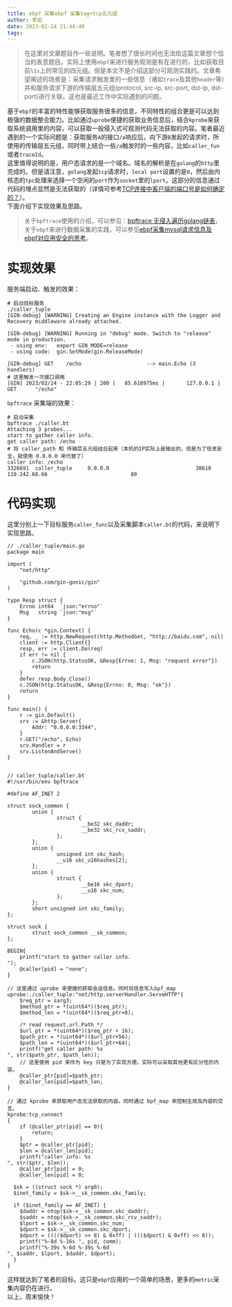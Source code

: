 ```yaml
---
title: ebpf 采集ebpf 采集tag+tcp五元组
author: 李岩
date: 2023-02-24 21:44:49
tags:
---
```

> 在这里对文章题目作一些说明。笔者想了很长时间也无法给这篇文章想个恰当的表意题目。实际上使用`ebpf`来进行服务观测是有在进行的，比如获取目前`l1s`上的常见的四元组。但是本文不是介绍这部分可观测实践的。文章希望阐述的场景是：采集请求触发里的一些信息（诸如`trace`及其他`header`等）并和服务请求下游的传输层五元组(protocol, src-ip, src-port, dst-ip, dst-port)进行关联。这也是最近工作中实际遇到的问题。

基于`ebpf`的丰富的特性能够获取服务很多的信息，不同特性的组合更是可以达到极强的数据整合能力。比如通过`uprobe`便捷的获取业务信息后，结合`kprobe`来获取系统调用里的内容，可以获取一般侵入式可观测代码无法获取的内容。笔者最近遇到的一个实际问题是：获取服务`A`的接口`/a`响应后，向下游`B`发起的请求时，所使用的传输层五元组，同时带上结合一些`/a`触发时的一些内容，比如`caller_fun`或者`traceId`。  
这里值得说明的是，用户态请求的是一个域名。域名的解析是在`golang`的`http`里完成的。但是请注意，`golang`发起`tcp`请求时，`local port`设置的是`0`，然后由内核态的`tpc`处理来选择一个空闲的`port`作为`socket`里的`lport`。这部分的信息通过代码的埋点显然是无法获取的（详情可参考[TCP连接中客户端的端口号是如何确定的？](https://mp.weixin.qq.com/s?__biz=MjM5Njg5NDgwNA==&mid=2247485577&idx=1&sn=24220fcc3782f61b4a691585251f1c27&chksm=a6e309b2919480a4696c8a2944ad887951100b5068050d354eab40cf0c8f1124b6367176a0a6&scene=21#wechat_redirect)）。  
下面介绍下实现效果及思路。  
> 关于`bpftrace`使用的介绍，可以参见：[bpftrace 无侵入遍历golang链表](https://liyan-ah.github.io/2022/07/22/bpfTrace-%E8%BF%BD%E8%B8%AA-uprobe/#more)，关于`ebpf`来进行数据采集的实践，可以参见[ebpf采集mysql请求信息及ebpf对应用安全的思考](https://liyan-ah.github.io/2022/10/21/ebpf%E9%87%87%E9%9B%86mysql%E8%AF%B7%E6%B1%82%E4%BF%A1%E6%81%AF%E5%8F%8Aebpf%E5%AF%B9%E5%BA%94%E7%94%A8%E5%AE%89%E5%85%A8%E7%9A%84%E6%80%9D%E8%80%83/)。


<!--more-->

# 实现效果

服务端启动、触发的效果：

```  
# 启动目标服务
./caller_tuple
[GIN-debug] [WARNING] Creating an Engine instance with the Logger and Recovery middleware already attached.

[GIN-debug] [WARNING] Running in "debug" mode. Switch to "release" mode in production.
 - using env:	export GIN_MODE=release
 - using code:	gin.SetMode(gin.ReleaseMode)

[GIN-debug] GET    /echo                     --> main.Echo (3 handlers)
# 这里触发一次接口调用
[GIN] 2023/02/24 - 22:05:29 | 200 |   85.618975ms |       127.0.0.1 | GET      "/echo"
```   

`bpftrace` 采集端的效果：
```   
# 启动采集
bpftrace ./caller.bt
Attaching 3 probes...
start to gather caller info.
get caller path: /echo
# 将 caller_path 和 传输层五元组结合起来（本机的IP实际上是输出的，但是为了信息安全，就使用 0.0.0.0 来代替了）
caller info: /echo
3326691  caller_tuple     0.0.0.0                            38610  110.242.68.66                           80
```

# 代码实现
这里分别上一下目标服务`caller_func`以及采集脚本`caller.bt`的代码，来说明下实现思路。


```     
// ./caller_tuple/main.go
package main

import (
	"net/http"

	"github.com/gin-gonic/gin"
)

type Resp struct {
	Errno int64  `json:"errno"`
	Msg   string `json:"msg"`
}

func Echo(c *gin.Context) {
	req, _ := http.NewRequest(http.MethodGet, "http://baidu.com", nil)
	client := http.Client{}
	resp, err := client.Do(req)
	if err != nil {
		c.JSON(http.StatusOK, &Resp{Errno: 1, Msg: "request error"})
		return
	}
	defer resp.Body.Close()
	c.JSON(http.StatusOK, &Resp{Errno: 0, Msg: "ok"})
	return
}

func main() {
	r := gin.Default()
	srv := &http.Server{
		Addr: "0.0.0.0:3344",
	}
	r.GET("/echo", Echo)
	srv.Handler = r
	srv.ListenAndServe()
}


// caller_tuple/caller.bt
#!/usr/bin/env bpftrace

#define AF_INET 2

struct sock_common {
        union {
                struct {
                        __be32 skc_daddr;
                        __be32 skc_rcv_saddr;
                };
        };
        union {
                unsigned int skc_hash;
                __u16 skc_u16hashes[2];
        };
        union {
                struct {
                        __be16 skc_dport;
                        __u16 skc_num;
                };
        };
        short unsigned int skc_family;
};

struct sock {
        struct sock_common __sk_common;
};

BEGIN{
    printf("start to gather caller info.
");
    @caller[pid] = "none";
}

// 这里通过 uprobe 来便捷的获取会话信息。同时将信息写入bpf_map
uprobe:./caller_tuple:"net/http.serverHandler.ServeHTTP"{
    $req_ptr = sarg3;
    $method_ptr = *(uint64*)($req_ptr);
    $method_len = *(uint64*)($req_ptr+8);

    /* read request.url.Path */
    $url_ptr = *(uint64*)($req_ptr + 16);
    $path_ptr = *(uint64*)($url_ptr+56);
    $path_len = *(uint64*)($url_ptr+64);
    printf("get caller path: %s
", str($path_ptr, $path_len));
    // 这里使用 pid 来作为 key 只是为了实现方便。实际可以采取其他更有区分性的内容。
    @caller_ptr[pid]=$path_ptr;
    @caller_len[pid]=$path_len;
}

// 通过 kprobe 来获取用户态无法获取的内容。同时通过 bpf_map 来控制生效及内容的交互。
kprobe:tcp_connect
{
    if (@caller_ptr[pid] == 0){
        return;
    }
    $ptr = @caller_ptr[pid];
    $len = @caller_len[pid];
    printf("caller info: %s
", str($ptr, $len));
    @caller_ptr[pid] = 0;
    @caller_len[pid] = 0;

  $sk = ((struct sock *) arg0);
  $inet_family = $sk->__sk_common.skc_family;

  if ($inet_family == AF_INET) {
    $daddr = ntop($sk->__sk_common.skc_daddr);
    $saddr = ntop($sk->__sk_common.skc_rcv_saddr);
    $lport = $sk->__sk_common.skc_num;
    $dport = $sk->__sk_common.skc_dport;
    $dport = (((($dport) >> 8) & 0xff) | ((($dport) & 0xff) << 8));
    printf("%-8d %-16s ", pid, comm);
    printf("%-39s %-6d %-39s %-6d
", $saddr, $lport, $daddr, $dport);
  }
}
```  

这样就达到了笔者的目标。这只是`ebpf`应用的一个简单的场景，更多的`metric`采集内容仍在进行。  
以上，周末愉快！
